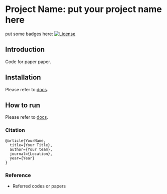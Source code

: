 

# Project Name: put your project name here

put some badges here: [![License](https://img.shields.io/badge/license-MIT-blue.svg)](LICENSE)


## Introduction

Code for paper paper.

## Installation

Please refer to [docs](docs/install.md).

## How to run

Please refer to [docs](docs/introduction.md).

### Citation

```
@article{YourName,
  title={Your Title},
  author={Your team},
  journal={Location},
  year={Year}
}
```

### Reference

- Referred codes or papers